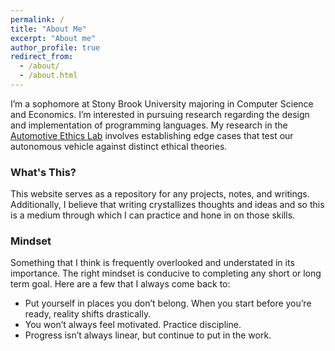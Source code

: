 ```yaml
---
permalink: /
title: "About Me"
excerpt: "About me"
author_profile: true
redirect_from: 
  - /about/
  - /about.html
---
```


I’m a sophomore at Stony Brook University majoring in Computer Science and Economics. I’m interested in pursuing research regarding the design and implementation of programming languages.  My research in the [Automotive Ethics Lab](https://www.stonybrook.edu/commcms/vertically-integrated-projects/teams/_team_page/team_page.php?team=Automotive%20Ethics) involves establishing edge cases that test our autonomous vehicle against distinct ethical theories.

### What's This?

This website serves as a repository for any projects, notes, and writings. Additionally, I believe that writing crystallizes thoughts and ideas and so this is a medium through which I can practice and hone in on those skills. 

### Mindset

Something that I think is frequently overlooked and understated in its importance. The right mindset is conducive to completing any short or long term goal. Here are a few that I always come back to:

- Put yourself in places you don’t belong. When you start before you’re ready, reality shifts drastically.
- You won’t always feel motivated. Practice discipline.
- Progress isn’t always linear, but continue to put in the work.